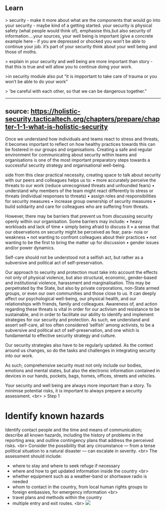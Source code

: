 
## Learn

&gt; security - make it more about what are the components that would go into your security - maybe kind of a getting started. your security is physical safety (what people would think of), emphasise this,but also security of information….your sources, your well being is important (give a concrete example here - if you are depressed or shocked you won’t be able to continue your job. it’s part of your security think about your well being and those of moths.

&gt; explain in your security and well being are more important than story - that this is true and will allow you to continue doing your work.

&gt;in security module also put “it is impportant to take care of trauma or you won’t be able to do your work”

&gt; &#39;be careful with each other, so that we can be dangerous together.”

---
source: https://holistic-security.tacticaltech.org/chapters/prepare/chapter-1-1-what-is-holistic-security
---
Once we understand how individuals and teams react to stress and threats, it becomes important to reflect on how healthy practices towards this can be fostered in our groups and organisations.
Creating a safe and regular environment for communicating about security within teams and organisations is one of the most important preparatory steps towards a successful security strategy and organisational well-being.

side from this clear practical necessity, creating space to talk about security with our peers and colleagues helps us to:
• more accurately perceive the threats to our work (reduce unrecognised threats and unfounded fears)
• understand why members of the team might react differently to stress or threats (individual responses to threats)
• assign roles and responsibilities for security measures
• increase group ownership of security measures
• build solidarity and care for colleagues who are suffering from threats.

However, there may be barriers that prevent us from discussing security openly within our organisation. Some barriers may include:
• heavy workloads and lack of time
• simply being afraid to discuss it
• a sense that our observations on security might be perceived as fear, para-
noia or weakness
• not wanting to confront colleagues about their practices
• not wanting to be the first to bring the matter up for discussion
• gender issues and/or power dynamics.



Self-care should not be understood not a selfish act, but rather as a subversive and political act of self-preservation.

Our approach to security and protection must take into account the effects not
only  of  physical  violence,  but  also  structural,  economic,  gender-based  and  institutional  violence,  harassment  and  marginalisation.  This  may  be  perpetrated  by   the  State,  but  also  by  private  corporations,  non-State  armed  groups,  or  even  our own  communities  and  those  close  to  us.  It  can  deeply  affect  our  psychological well-being,  our  physical  health,  and  our  relationships  with  friends,  family  and colleagues.  Awareness  of,  and  action  regarding  these  threats  is  vital  in  order  for our activism and resistance to be sustainable, and in order to facilitate our ability to identify and implement strategies for our security and protection. As such, we understand and assert self-care, all too often considered ‘selfish’ among activists, to  be  a  subversive  and  political  act  of  self-preservation,  and  one  which  is  fundamental to effective security strategy and culture.

Our security strategies also have to be regularly updated. As the context around us changes, so do the tasks and challenges in integrating security into our work.

As  such,  comprehensive  security  must  not  only  include  our  bodies,  emotions and  mental  states,  but  also  the  electronic  information  contained  in  devices  in our  hands,  pockets,  bags,  homes,  offices,  streets  and  vehicles.  















Your security and well being are always more important than a story. To minimise potential risks, it is important to always prepare a security assessment.
&lt;br&gt;
&gt; Step 1
# Identify known hazards

Identify contact people and the time and means of communication; describe all known hazards, including the history of problems in the reporting area; and outline contingency plans that address the perceived risks.
&lt;br&gt;
Consider the possibility that any circumstance — from a tense political situation to a natural disaster — can escalate in severity.
&lt;br&gt;
The assessment should include:
- where to stay and where to seek refuge if necessary
- where and how to get updated information inside the country
&lt;br&gt;
- whether equipment such as a weather-band or shortwave radio is needed
- whom to contact in the country, from local human rights groups to foreign embassies, for emergency information
&lt;br&gt;
 - travel plans and methods within the country
 - multiple entry and exit routes.
&lt;br&gt;
 ![](recap.png)
